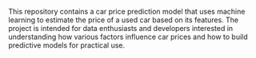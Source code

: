 This repository contains a car price prediction model that uses machine learning to estimate the price of a used car based on its features. The project is intended for data enthusiasts and developers interested in understanding how various factors influence car prices and how to build predictive models for practical use.
